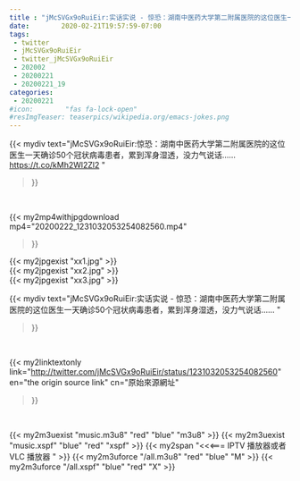 ```yaml
---
title : "jMcSVGx9oRuiEir:实话实说 - 惊恐：湖南中医药大学第二附属医院的这位医生一天确诊50个冠状病毒患者，累到浑身湿透，没力气说话…… "
date:        2020-02-21T19:57:59-07:00
tags:
 - twitter
 - jMcSVGx9oRuiEir
 - twitter_jMcSVGx9oRuiEir
 - 202002
 - 20200221
 - 20200221_19
categories:
 - 20200221
#icon:        "fas fa-lock-open"
#resImgTeaser: teaserpics/wikipedia.org/emacs-jokes.png
---
```


{{< mydiv text="jMcSVGx9oRuiEir:惊恐：湖南中医药大学第二附属医院的这位医生一天确诊50个冠状病毒患者，累到浑身湿透，没力气说话…… https://t.co/kMh2Wl2Zl2 "
>}}
<br>


{{< my2mp4withjpgdownload mp4="20200222_1231032053254082560.mp4"
>}}

{{< my2jpgexist "xx1.jpg" >}}<br>
{{< my2jpgexist "xx2.jpg" >}}<br>
{{< my2jpgexist "xx3.jpg" >}}<br>



{{< mydiv text="jMcSVGx9oRuiEir:实话实说 - 惊恐：湖南中医药大学第二附属医院的这位医生一天确诊50个冠状病毒患者，累到浑身湿透，没力气说话…… "
>}}
<br>

{{< my2linktextonly link="http://twitter.com/jMcSVGx9oRuiEir/status/1231032053254082560"
en="the origin source link" cn="原始來源網址"
>}}


<br>

{{< my2m3uexist "music.m3u8" "red"  "blue" "m3u8" >}} {{< my2m3uexist "music.xspf" "blue" "red"  "xspf" >}} {{< my2span "<<<=== IPTV 播放器或者 VLC 播放器 " >}} {{< my2m3uforce "/all.m3u8" "red"  "blue" "M" >}} {{< my2m3uforce "/all.xspf" "blue" "red"  "X" >}} 
